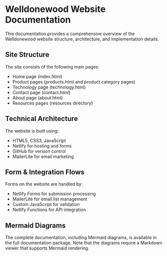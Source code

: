 # Welldonewood Website Documentation

This documentation provides a comprehensive overview of the Welldonewood website structure, architecture, and implementation details.

## Site Structure

The site consists of the following main pages:
- Home page (index.html)
- Product pages (products.html and product category pages)
- Technology page (technology.html)
- Contact page (contact.html)
- About page (about.html)
- Resources pages (resources directory)

## Technical Architecture

The website is built using:
- HTML5, CSS3, JavaScript
- Netlify for hosting and forms
- GitHub for version control
- MailerLite for email marketing

## Form & Integration Flows

Forms on the website are handled by:
- Netlify Forms for submission processing
- MailerLite for email list management
- Custom JavaScript for validation
- Netlify Functions for API integration

## Mermaid Diagrams

The complete documentation, including Mermaid diagrams, is available in the full documentation package. Note that the diagrams require a Markdown viewer that supports Mermaid rendering.